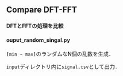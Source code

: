 ## Compare DFT-FFT

#### DFTとFFTの処理を比較

#### ouput_random_singal.py
`[min ~ max]`のランダムなN個の乱数を生成．

`input`ディレクトリ内に`signal.csv`として出力．

